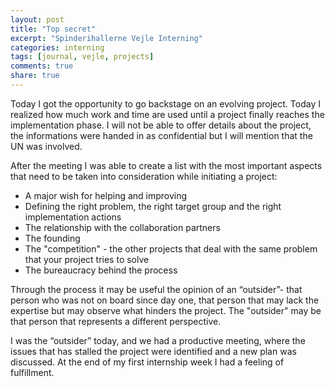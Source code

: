 ```yaml
---
layout: post
title: "Top secret"
excerpt: "Spinderihallerne Vejle Interning"
categories: interning
tags: [journal, vejle, projects]
comments: true
share: true
---
```


Today I got the opportunity to go backstage on an evolving project. Today I realized how much work and time are used until a project finally reaches the implementation phase. I will not be able to offer details about the project, the informations were handed in as confidential but I will mention that the UN was involved.

After the meeting I was able to create a list with the most important aspects that need to be taken into consideration while initiating a project:
* A major wish for helping and improving
* Defining the right problem, the right target group and the right implementation actions
* The relationship with the collaboration partners
* The founding
* The "competition" - the other projects that deal with the same problem that your project tries to solve
* The bureaucracy behind the process

Through the process it may be useful the opinion of an “outsider”- that person who was not on board since day one, that person that may lack the expertise but may observe what hinders the project. The "outsider" may be that person that represents a different perspective.

I was the “outsider” today, and we had a productive meeting, where the issues that has stalled the project were identified and a new plan was discussed. At the end of my first internship week I had a feeling of fulfillment.

